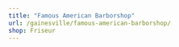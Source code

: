 ```yaml
---
title: "Famous American Barborshop"
url: /gainesville/famous-american-barborshop/
shop: Friseur
---
```

